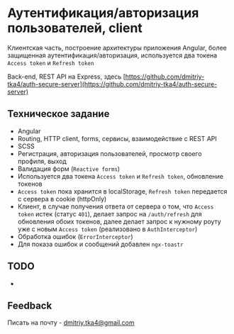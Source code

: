 # Аутентификация/авторизация пользователей, client

Клиентская часть, построение архитектуры приложения Angular, более защищенная аутентификация/авторизация, используется два токена `Access token` и `Refresh token`

Back-end, REST API на Express, здесь [https://github.com/dmitriy-tka4/auth-secure-server](https://github.com/dmitriy-tka4/auth-secure-server)

## Техническое задание

* Angular
* Routing, HTTP client, forms, сервисы, взаимодействие с REST API
* SCSS
* Регистрация, авторизация пользователей, просмотр своего профиля, выход
* Валидация форм (`Reactive forms`)
* Используется два токена `Access token` и `Refresh token`, обновление токенов
* `Access token` пока хранится в localStorage, `Refresh token` передается с сервера в cookie (httpOnly)
* Клиент, в случае получения ответа от сервера о том, что  `Access token` истек (статус `401`), делает запрос на `/auth/refresh` для обновления обоих токенов, далее делает запрос к нужному роуту уже с новым `Access token` (реализовано в `AuthInterceptor`)
* Обработка ошибок (`ErrorInterceptor`)
* Для показа ошибок и сообщений добавлен `ngx-toastr`

## TODO

*

## Feedback

Писать на почту - dmitriy.tka4@gmail.com
